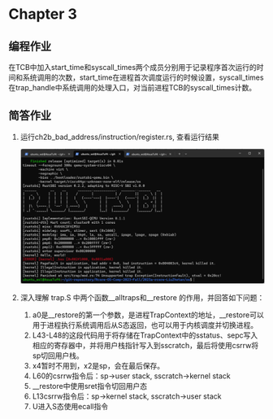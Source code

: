 # Chapter 3

## 编程作业

在TCB中加入start_time和syscall_times两个成员分别用于记录程序首次运行的时间和系统调用的次数，start_time在进程首次调度运行的时候设置，syscall_times在trap_handle中系统调用的处理入口，对当前进程TCB的syscall_times计数。

## 简答作业

1. 运行ch2b_bad_address/instruction/register.rs, 查看运行结果

    ![img](imgs/ch3_bad.png)

2. 深入理解 trap.S 中两个函数__alltraps和__restore 的作用，并回答如下问题：

    1. a0是__restore的第一个参数，是进程TrapContext的地址，__restore可以用于进程执行系统调用后从S态返回，也可以用于内核调度并切换进程。
    2. L43-L48的这段代码用于将存储在TrapContext中的sstatus、sepc写入相应的寄存器中，并将用户栈指针写入到sscratch，最后将使用csrrw将sp切回用户栈。
    3. x4暂时不用到，x2是sp，会在最后保存。
    4. L60的csrrw指令后：sp->user stack, sscratch->kernel stack
    5. __restore中使用sret指令切回用户态
    6. L13csrrw指令后：sp->kernel stack, sscratch->user stack
    7. U进入S态使用ecall指令
